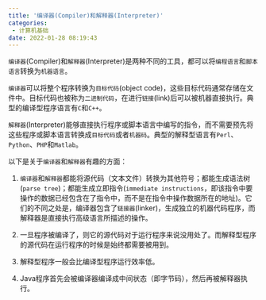 ```yaml
---
title: '编译器(Compiler)和解释器(Interpreter)'
categories:
 - 计算机基础
date: 2022-01-28 08:19:43
---
```


`编译器`(Compiler)和`解释器`(Interpreter)是两种不同的工具，都可以将`编程语言`和`脚本语言`转换为`机器语言`。

`编译器`可以将整个程序转换为`目标代码`(object code)，这些目标代码通常存储在文件中。目标代码也被称为`二进制代码`，在进行`链接`(link)后可以被机器直接执行。典型的编译型程序语言有`C`和`C++`。

`解释器`(Interpreter)能够直接执行程序或脚本语言中编写的指令，而不需要预先将这些程序或脚本语言转换成`目标代码`或者`机器码`。典型的解释型语言有`Perl`、`Python`、`PHP`和`Matlab`。

以下是关于`编译器`和`解释器`有趣的方面：

1. `编译器`和`解释器`都能将源代码（文本文件）转换为其他符号；都能生成语法树(`parse tree`)；都能生成立即指令(`immediate instructions`，即该指令中要操作的数据已经包含在了指令中，而不是在指令中操作数据所在的地址)。它们的不同之处是，编译器包含了`链接器`(linker)，生成独立的机器代码程序，而解释器是直接执行高级语言所描述的操作。

2. 一旦程序被编译了，则它的源代码对于运行程序来说没用处了。而解释型程序的源代码在运行程序的时候是始终都需要被用到。

3. 解释型程序一般会比编译型程序运行效率低。

4. Java程序首先会被编译器编译成中间状态（即字节码），然后再被解释器执行。